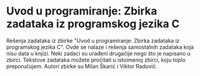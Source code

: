 # Uvod u programiranje: Zbirka zadataka iz programskog jezika C
Rešenja zadataka iz zbirke "Uvod u programiranje: Zbirka zadataka iz programskog jezika C". Ovde se nalaze i rešenja samostalnih zadataka koja nisu data u knjizi. Neki zadaci su urađeni drugačije nego što je napisano u zbirci. Tekstove zadataka možete pročitati u istoimenoj zbirci, koju toplo preporučujem. Autori zbirke su Milan Škarić i Viktor Radović.
